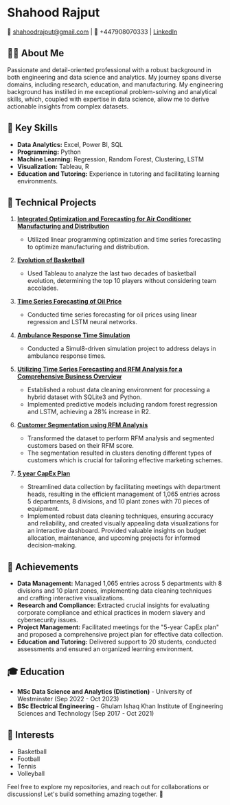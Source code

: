 # Shahood Rajput

📧 shahoodrajput@gmail.com | 📱 +447908070333 | [LinkedIn](https://www.linkedin.com/in/shahoodrajput/)

## 👨‍💻 About Me
Passionate and detail-oriented professional with a robust background in both engineering and data science and analytics. My journey spans diverse domains, including research, education, and manufacturing. My engineering background has instilled in me exceptional problem-solving and analytical skills, which, coupled with expertise in data science, allow me to derive actionable insights from complex datasets.

## 🌟 Key Skills
- **Data Analytics:** Excel, Power BI, SQL
- **Programming:** Python
- **Machine Learning:** Regression, Random Forest, Clustering, LSTM
- **Visualization:** Tableau, R
- **Education and Tutoring:** Experience in tutoring and facilitating learning environments.

## 🚀 Technical Projects
1. [**Integrated Optimization and Forecasting for Air Conditioner Manufacturing and Distribution**](https://github.com/shahoodtarique/Integrated-Optimization-and-Forecasting-for-Air-Conditioner-Manufacturing-and-Distribution/tree/main)
   - Utilized linear programming optimization and time series forecasting to optimize manufacturing and distribution.

2. [**Evolution of Basketball**](https://github.com/shahoodtarique/Evolution-of-Basketball/tree/main)
   - Used Tableau to analyze the last two decades of basketball evolution, determining the top 10 players without considering team accolades.

3. [**Time Series Forecasting of Oil Price**](https://github.com/shahoodtarique/Oil-Price-Prediction)
   - Conducted time series forecasting for oil prices using linear regression and LSTM neural networks.

4. [**Ambulance Response Time Simulation**](https://github.com/shahoodtarique/Ambulance-Response-Time)
   - Conducted a Simul8-driven simulation project to address delays in ambulance response times.

5. [**Utilizing Time Series Forecasting and RFM Analysis for a Comprehensive Business Overview**](https://github.com/shahoodtarique/MSc-Dissertation)
   - Established a robust data cleaning environment for processing a hybrid dataset with SQLite3 and Python.
   - Implemented predictive models including random forest regression and LSTM, achieving a 28% increase in R2.
     
6. [**Customer Segmentation using RFM Analysis**](https://github.com/shahoodtarique/RFM-Analysis-for-Customer-Segmentation)
   - Transformed the dataset to perform RFM analysis and segmented customers based on their RFM score.
   - The segmentation resulted in clusters denoting different types of customers which is crucial for tailoring effective marketing schemes.
  
7. [**5 year CapEx Plan**](https://github.com/shahoodtarique/5-year-CapEx-plan)
   - Streamlined data collection by facilitating meetings with department heads, resulting in the efficient management of 1,065 entries across 5 departments, 8 divisions, and 10 plant zones with 70 pieces of equipment.
   - Implemented robust data cleaning techniques, ensuring accuracy and reliability, and created visually appealing data visualizations for an interactive dashboard. Provided valuable insights on budget allocation, maintenance, and upcoming projects for informed decision-making.

## 🚀 Achievements
- **Data Management:** Managed 1,065 entries across 5 departments with 8 divisions and 10 plant zones, implementing data cleaning techniques and crafting interactive visualizations.
- **Research and Compliance:** Extracted crucial insights for evaluating corporate compliance and ethical practices in modern slavery and cybersecurity issues.
- **Project Management:** Facilitated meetings for the "5-year CapEx plan" and proposed a comprehensive project plan for effective data collection.
- **Education and Tutoring:** Delivered support to 20 students, conducted assessments and ensured an organized learning environment.

## 🎓 Education
- **MSc Data Science and Analytics (Distinction)** - University of Westminster (Sep 2022 - Oct 2023)
- **BSc Electrical Engineering** - Ghulam Ishaq Khan Institute of Engineering Sciences and Technology (Sep 2017 - Oct 2021)

## 🏀 Interests
- Basketball
- Football
- Tennis
- Volleyball

Feel free to explore my repositories, and reach out for collaborations or discussions! Let's build something amazing together. 🚀




<!---
shahoodtarique/shahoodtarique is a ✨ special ✨ repository because its `README.md` (this file) appears on your GitHub profile.
You can click the Preview link to take a look at your changes.
--->
